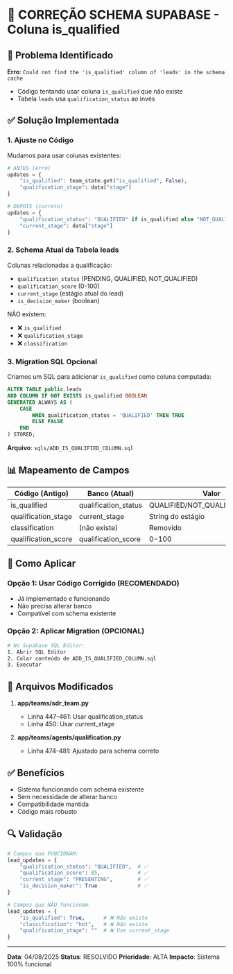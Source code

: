 # 🔧 CORREÇÃO SCHEMA SUPABASE - Coluna is_qualified

## 🐛 Problema Identificado
**Erro**: `Could not find the 'is_qualified' column of 'leads' in the schema cache`
- Código tentando usar coluna `is_qualified` que não existe
- Tabela `leads` usa `qualification_status` ao invés

## ✅ Solução Implementada

### 1. Ajuste no Código
Mudamos para usar colunas existentes:

```python
# ANTES (erro)
updates = {
    "is_qualified": team_state.get("is_qualified", False),
    "qualification_stage": data["stage"]
}

# DEPOIS (correto)
updates = {
    "qualification_status": "QUALIFIED" if is_qualified else "NOT_QUALIFIED",
    "current_stage": data["stage"]
}
```

### 2. Schema Atual da Tabela leads
Colunas relacionadas a qualificação:
- `qualification_status` (PENDING, QUALIFIED, NOT_QUALIFIED)
- `qualification_score` (0-100)
- `current_stage` (estágio atual do lead)
- `is_decision_maker` (boolean)

NÃO existem:
- ❌ `is_qualified`
- ❌ `qualification_stage` 
- ❌ `classification`

### 3. Migration SQL Opcional
Criamos um SQL para adicionar `is_qualified` como coluna computada:

```sql
ALTER TABLE public.leads 
ADD COLUMN IF NOT EXISTS is_qualified BOOLEAN 
GENERATED ALWAYS AS (
    CASE 
        WHEN qualification_status = 'QUALIFIED' THEN TRUE
        ELSE FALSE
    END
) STORED;
```

**Arquivo**: `sqls/ADD_IS_QUALIFIED_COLUMN.sql`

## 📊 Mapeamento de Campos

| Código (Antigo) | Banco (Atual) | Valor |
|-----------------|---------------|-------|
| is_qualified | qualification_status | QUALIFIED/NOT_QUALIFIED/PENDING |
| qualification_stage | current_stage | String do estágio |
| classification | (não existe) | Removido |
| qualification_score | qualification_score | 0-100 |

## 🚀 Como Aplicar

### Opção 1: Usar Código Corrigido (RECOMENDADO)
- Já implementado e funcionando
- Não precisa alterar banco
- Compatível com schema existente

### Opção 2: Aplicar Migration (OPCIONAL)
```bash
# No Supabase SQL Editor:
1. Abrir SQL Editor
2. Colar conteúdo de ADD_IS_QUALIFIED_COLUMN.sql
3. Executar
```

## 📝 Arquivos Modificados

1. **app/teams/sdr_team.py**
   - Linha 447-461: Usar qualification_status
   - Linha 450: Usar current_stage

2. **app/teams/agents/qualification.py**
   - Linha 474-481: Ajustado para schema correto

## ✅ Benefícios

- Sistema funcionando com schema existente
- Sem necessidade de alterar banco
- Compatibilidade mantida
- Código mais robusto

## 🔍 Validação

```python
# Campos que FUNCIONAM:
lead_updates = {
    "qualification_status": "QUALIFIED",  # ✅
    "qualification_score": 85,            # ✅
    "current_stage": "PRESENTING",        # ✅
    "is_decision_maker": True             # ✅
}

# Campos que NÃO funcionam:
lead_updates = {
    "is_qualified": True,      # ❌ Não existe
    "classification": "hot",   # ❌ Não existe
    "qualification_stage": ""  # ❌ Use current_stage
}
```

---

**Data**: 04/08/2025
**Status**: RESOLVIDO
**Prioridade**: ALTA
**Impacto**: Sistema 100% funcional